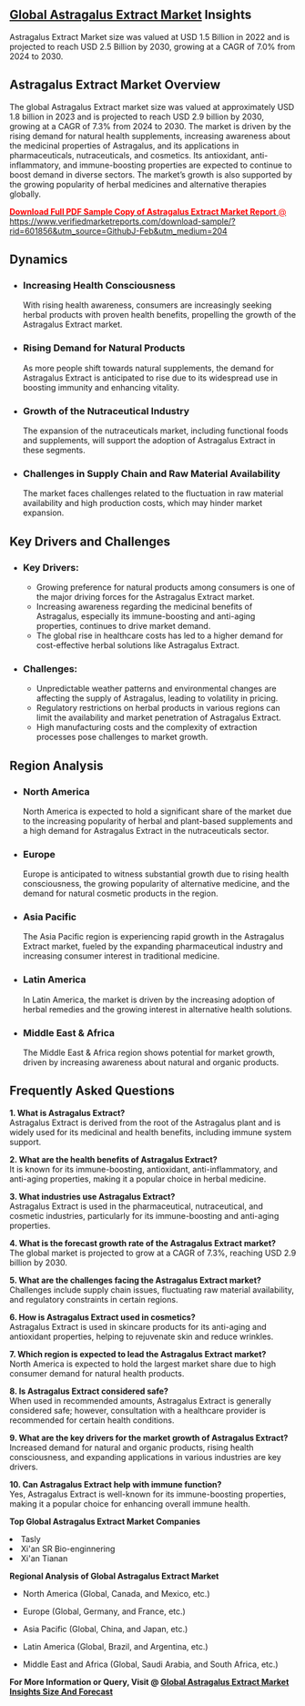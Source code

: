 <h2><a href="https://www.verifiedmarketreports.com/download-sample/?rid=601856&amp;utm_source=GithubJ&amp;utm_medium=204" target="_blank">Global Astragalus Extract Market</a> Insights</h2><p>Astragalus Extract Market size was valued at USD 1.5 Billion in 2022 and is projected to reach USD 2.5 Billion by 2030, growing at a CAGR of 7.0% from 2024 to 2030.</p><p><h2>Astragalus Extract Market Overview</h2> <p>The global Astragalus Extract market size was valued at approximately USD 1.8 billion in 2023 and is projected to reach USD 2.9 billion by 2030, growing at a CAGR of 7.3% from 2024 to 2030. The market is driven by the rising demand for natural health supplements, increasing awareness about the medicinal properties of Astragalus, and its applications in pharmaceuticals, nutraceuticals, and cosmetics. Its antioxidant, anti-inflammatory, and immune-boosting properties are expected to continue to boost demand in diverse sectors. The market’s growth is also supported by the growing popularity of herbal medicines and alternative therapies globally.</p> <p><a href="#"><p><span class=""><span style="color: #ff0000;"><strong>Download Full PDF Sample Copy of Astragalus Extract Market Report</strong> @ </span><a href="https://www.verifiedmarketreports.com/download-sample/?rid=601856&amp;utm_source=GithubJ-Feb&amp;utm_medium=204" target="_blank">https://www.verifiedmarketreports.com/download-sample/?rid=601856&amp;utm_source=GithubJ-Feb&amp;utm_medium=204</a></span></p></a></p> <h2>Dynamics</h2> <ul> <li><h3>Increasing Health Consciousness</h3> With rising health awareness, consumers are increasingly seeking herbal products with proven health benefits, propelling the growth of the Astragalus Extract market.</li> <li><h3>Rising Demand for Natural Products</h3> As more people shift towards natural supplements, the demand for Astragalus Extract is anticipated to rise due to its widespread use in boosting immunity and enhancing vitality.</li> <li><h3>Growth of the Nutraceutical Industry</h3> The expansion of the nutraceuticals market, including functional foods and supplements, will support the adoption of Astragalus Extract in these segments.</li> <li><h3>Challenges in Supply Chain and Raw Material Availability</h3> The market faces challenges related to the fluctuation in raw material availability and high production costs, which may hinder market expansion.</li> </ul> <h2>Key Drivers and Challenges</h2> <ul> <li><h3>Key Drivers:</h3> <ul> <li>Growing preference for natural products among consumers is one of the major driving forces for the Astragalus Extract market.</li> <li>Increasing awareness regarding the medicinal benefits of Astragalus, especially its immune-boosting and anti-aging properties, continues to drive market demand.</li> <li>The global rise in healthcare costs has led to a higher demand for cost-effective herbal solutions like Astragalus Extract.</li> </ul> </li> <li><h3>Challenges:</h3> <ul> <li>Unpredictable weather patterns and environmental changes are affecting the supply of Astragalus, leading to volatility in pricing.</li> <li>Regulatory restrictions on herbal products in various regions can limit the availability and market penetration of Astragalus Extract.</li> <li>High manufacturing costs and the complexity of extraction processes pose challenges to market growth.</li> </ul> </li> </ul> <h2>Region Analysis</h2> <ul> <li><h3>North America</h3> North America is expected to hold a significant share of the market due to the increasing popularity of herbal and plant-based supplements and a high demand for Astragalus Extract in the nutraceuticals sector.</li> <li><h3>Europe</h3> Europe is anticipated to witness substantial growth due to rising health consciousness, the growing popularity of alternative medicine, and the demand for natural cosmetic products in the region.</li> <li><h3>Asia Pacific</h3> The Asia Pacific region is experiencing rapid growth in the Astragalus Extract market, fueled by the expanding pharmaceutical industry and increasing consumer interest in traditional medicine.</li> <li><h3>Latin America</h3> In Latin America, the market is driven by the increasing adoption of herbal remedies and the growing interest in alternative health solutions.</li> <li><h3>Middle East & Africa</h3> The Middle East & Africa region shows potential for market growth, driven by increasing awareness about natural and organic products.</li> </ul> <h2>Frequently Asked Questions</h2> <p><b>1. What is Astragalus Extract?</b><br> Astragalus Extract is derived from the root of the Astragalus plant and is widely used for its medicinal and health benefits, including immune system support.</p> <p><b>2. What are the health benefits of Astragalus Extract?</b><br> It is known for its immune-boosting, antioxidant, anti-inflammatory, and anti-aging properties, making it a popular choice in herbal medicine.</p> <p><b>3. What industries use Astragalus Extract?</b><br> Astragalus Extract is used in the pharmaceutical, nutraceutical, and cosmetic industries, particularly for its immune-boosting and anti-aging properties.</p> <p><b>4. What is the forecast growth rate of the Astragalus Extract market?</b><br> The global market is projected to grow at a CAGR of 7.3%, reaching USD 2.9 billion by 2030.</p> <p><b>5. What are the challenges facing the Astragalus Extract market?</b><br> Challenges include supply chain issues, fluctuating raw material availability, and regulatory constraints in certain regions.</p> <p><b>6. How is Astragalus Extract used in cosmetics?</b><br> Astragalus Extract is used in skincare products for its anti-aging and antioxidant properties, helping to rejuvenate skin and reduce wrinkles.</p> <p><b>7. Which region is expected to lead the Astragalus Extract market?</b><br> North America is expected to hold the largest market share due to high consumer demand for natural health products.</p> <p><b>8. Is Astragalus Extract considered safe?</b><br> When used in recommended amounts, Astragalus Extract is generally considered safe; however, consultation with a healthcare provider is recommended for certain health conditions.</p> <p><b>9. What are the key drivers for the market growth of Astragalus Extract?</b><br> Increased demand for natural and organic products, rising health consciousness, and expanding applications in various industries are key drivers.</p> <p><b>10. Can Astragalus Extract help with immune function?</b><br> Yes, Astragalus Extract is well-known for its immune-boosting properties, making it a popular choice for enhancing overall immune health.</p> </p><p><strong>Top Global Astragalus Extract Market Companies</strong></p><div data-test-id=""><p><li>Tasly</li><li> Xi'an SR Bio-enginnering</li><li> Xi'an Tianan</li></p><div><strong>Regional Analysis of&nbsp;Global Astragalus Extract Market</strong></div><ul><li dir="ltr"><p dir="ltr">North America&nbsp;(Global, Canada, and Mexico, etc.)</p></li><li dir="ltr"><p dir="ltr">Europe (Global, Germany, and France, etc.)</p></li><li dir="ltr"><p dir="ltr">Asia Pacific&nbsp;(Global, China, and Japan, etc.)</p></li><li dir="ltr"><p dir="ltr">Latin America&nbsp;(Global, Brazil, and Argentina, etc.)</p></li><li dir="ltr">Middle East and Africa&nbsp;(Global, Saudi Arabia, and South Africa, etc.)</li></ul><p><strong>For More Information or Query, Visit @&nbsp;</strong><strong><a href="https://www.verifiedmarketreports.com/product/astragalus-extract-market/?utm_source=GithubJ&amp;utm_medium=204" target="_blank">Global Astragalus Extract Market Insights Size And Forecast</a></strong></p></div>
